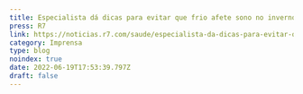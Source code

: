 ```yaml
---
title: Especialista dá dicas para evitar que frio afete sono no inverno
press: R7
link: https://noticias.r7.com/saude/especialista-da-dicas-para-evitar-que-frio-afete-sono-no-inverno-19062022
category: Imprensa
type: blog
noindex: true
date: 2022-06-19T17:53:39.797Z
draft: false
---
```

